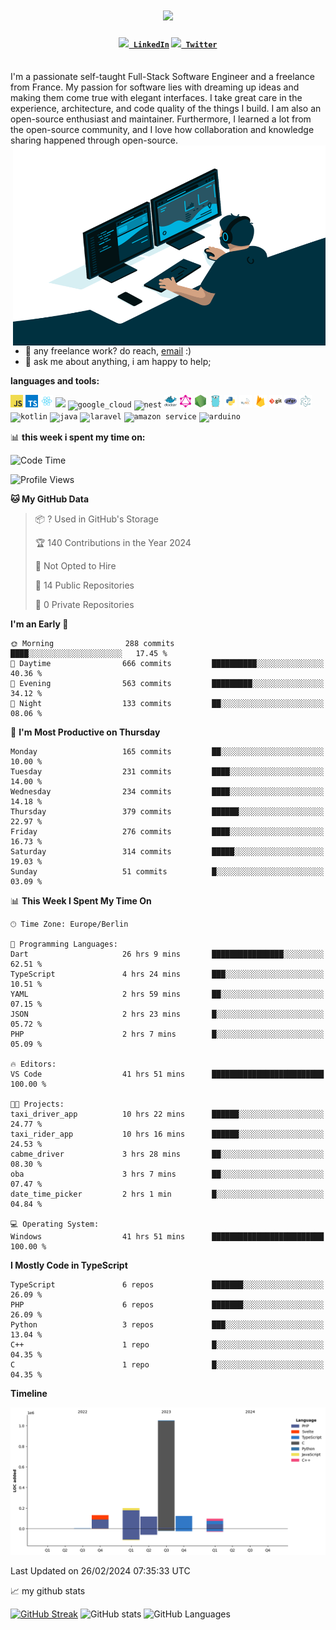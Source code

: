 <h1 align="center">
  <a href="https://git.io/typing-svg">
    <img src="https://readme-typing-svg.herokuapp.com/?lines=Hello,+There!+👋;This+is+Jason+Michel....;Nice+to+meet+you!&center=true&size=30">
  </a>
</h1>

<h4 align="center">
  <code><a href="https://www.linkedin.com/in/chatr/" title="LinkedIn Profile"><img width="22" src="https://raw.githubusercontent.com/hussainweb/hussainweb/main/icons/linkedin.png"> LinkedIn</a></code>
  <code><a href="https://twitter.com/chatrjason" title="twitter Profile"><img width="22" src="https://platform-cdn.sharethis.com/img/twitter.svg"> Twitter</a></code>
</h4>

<br />
<!-- [Jason Michel YT](https://chatr.fr/), -->
I'm a passionate self-taught Full-Stack Software Engineer and a freelance from France. My passion for software lies with dreaming up ideas and making them come true with elegant interfaces. 
I take great care in the experience, architecture, and code quality of the things I build.
I am also an open-source enthusiast and maintainer. Furthermore, I learned a lot from the open-source community, and I love how collaboration and knowledge sharing happened through open-source.


  <img align="right" alt="GIF" src="https://github.com/jasonviipers/jasonviipers/blob/main/code.gif?raw=true" width="500" height="320" />
  
- 💼 any freelance work? do reach, [email](mailto:jason@chatr.fr) :)
- 💬 ask me about anything, i am happy to help;

**languages and tools:**  

<code><img height="20" src="https://raw.githubusercontent.com/github/explore/80688e429a7d4ef2fca1e82350fe8e3517d3494d/topics/javascript/javascript.png"></code>
<code><img height="20" alt="typescript" src="https://raw.githubusercontent.com/github/explore/80688e429a7d4ef2fca1e82350fe8e3517d3494d/topics/typescript/typescript.png"></code>
<code><img height="20" src="https://raw.githubusercontent.com/github/explore/80688e429a7d4ef2fca1e82350fe8e3517d3494d/topics/react/react.png"></code>
<code><img height="20" src="https://upload.vectorlogo.zone/logos/nextjs/images/60eff509-53dd-4280-92e7-7318fa02e934.svg"></code>
<code><img height="20" src="https://www.vectorlogo.zone/logos/google_cloud/google_cloud-icon.svg" alt="google_cloud" ></code>
<code><img height="20" src="https://www.vectorlogo.zone/logos/nestjs/nestjs-icon.svg" alt="nest" ></code>
<code><img height="20" src="https://raw.githubusercontent.com/devicons/devicon/master/icons/docker/docker-original-wordmark.svg" alt="docker"></code>
<code><img height="20" src="https://raw.githubusercontent.com/github/explore/5c058a388828bb5fde0bcafd4bc867b5bb3f26f3/topics/graphql/graphql.png"></code>
<code><img height="20" src="https://raw.githubusercontent.com/github/explore/80688e429a7d4ef2fca1e82350fe8e3517d3494d/topics/nodejs/nodejs.png"></code>
<code><img height="20" src="https://raw.githubusercontent.com/devicons/devicon/master/icons/go/go-original.svg"></code>
<code><img height="20" src="https://raw.githubusercontent.com/github/explore/80688e429a7d4ef2fca1e82350fe8e3517d3494d/topics/python/python.png"></code>
<code><img height="20" src="https://raw.githubusercontent.com/github/explore/80688e429a7d4ef2fca1e82350fe8e3517d3494d/topics/mysql/mysql.png"></code>
<code><img height="20" src="https://raw.githubusercontent.com/github/explore/80688e429a7d4ef2fca1e82350fe8e3517d3494d/topics/firebase/firebase.png"></code>
<code><img height="20" src="https://raw.githubusercontent.com/github/explore/80688e429a7d4ef2fca1e82350fe8e3517d3494d/topics/git/git.png"></code>
<code><img height="20" src="https://raw.githubusercontent.com/github/explore/80688e429a7d4ef2fca1e82350fe8e3517d3494d/topics/php/php.png"></code>
<code><img height="20" src="https://raw.githubusercontent.com/devicons/devicon/master/icons/electron/electron-original.svg"></code>
<code><img height="20" src="https://www.vectorlogo.zone/logos/kotlinlang/kotlinlang-icon.svg" alt="kotlin" ></code>
<code><img height="20" src="https://www.vectorlogo.zone/logos/java/java-ar21.svg" alt="java" ></code>
<code><img height="20" src="https://www.vectorlogo.zone/logos/laravel/laravel-icon.svg" alt="laravel" ></code>
<code><img height="20" src="https://www.vectorlogo.zone/logos/amazon_aws/amazon_aws-ar21.svg" alt="amazon service"></code>
<code><img height="20" src="https://www.vectorlogo.zone/logos/arduino/arduino-icon.svg" alt="arduino"></code>

📊 **this week i spent my time on:**
<!--START_SECTION:waka-->
![Code Time](http://img.shields.io/badge/Code%20Time-796%20hrs%2023%20mins-blue)

![Profile Views](http://img.shields.io/badge/Profile%20Views-212-blue)

**🐱 My GitHub Data** 

> 📦 ? Used in GitHub's Storage 
 > 
> 🏆 140 Contributions in the Year 2024
 > 
> 🚫 Not Opted to Hire
 > 
> 📜 14 Public Repositories 
 > 
> 🔑 0 Private Repositories 
 > 
**I'm an Early 🐤** 

```text
🌞 Morning                288 commits         ████░░░░░░░░░░░░░░░░░░░░░   17.45 % 
🌆 Daytime                666 commits         ██████████░░░░░░░░░░░░░░░   40.36 % 
🌃 Evening                563 commits         █████████░░░░░░░░░░░░░░░░   34.12 % 
🌙 Night                  133 commits         ██░░░░░░░░░░░░░░░░░░░░░░░   08.06 % 
```
📅 **I'm Most Productive on Thursday** 

```text
Monday                   165 commits         ██░░░░░░░░░░░░░░░░░░░░░░░   10.00 % 
Tuesday                  231 commits         ████░░░░░░░░░░░░░░░░░░░░░   14.00 % 
Wednesday                234 commits         ████░░░░░░░░░░░░░░░░░░░░░   14.18 % 
Thursday                 379 commits         ██████░░░░░░░░░░░░░░░░░░░   22.97 % 
Friday                   276 commits         ████░░░░░░░░░░░░░░░░░░░░░   16.73 % 
Saturday                 314 commits         █████░░░░░░░░░░░░░░░░░░░░   19.03 % 
Sunday                   51 commits          █░░░░░░░░░░░░░░░░░░░░░░░░   03.09 % 
```


📊 **This Week I Spent My Time On** 

```text
🕑︎ Time Zone: Europe/Berlin

💬 Programming Languages: 
Dart                     26 hrs 9 mins       ████████████████░░░░░░░░░   62.51 % 
TypeScript               4 hrs 24 mins       ███░░░░░░░░░░░░░░░░░░░░░░   10.51 % 
YAML                     2 hrs 59 mins       ██░░░░░░░░░░░░░░░░░░░░░░░   07.15 % 
JSON                     2 hrs 23 mins       █░░░░░░░░░░░░░░░░░░░░░░░░   05.72 % 
PHP                      2 hrs 7 mins        █░░░░░░░░░░░░░░░░░░░░░░░░   05.09 % 

🔥 Editors: 
VS Code                  41 hrs 51 mins      █████████████████████████   100.00 % 

🐱‍💻 Projects: 
taxi_driver_app          10 hrs 22 mins      ██████░░░░░░░░░░░░░░░░░░░   24.77 % 
taxi_rider_app           10 hrs 16 mins      ██████░░░░░░░░░░░░░░░░░░░   24.53 % 
cabme_driver             3 hrs 28 mins       ██░░░░░░░░░░░░░░░░░░░░░░░   08.30 % 
oba                      3 hrs 7 mins        ██░░░░░░░░░░░░░░░░░░░░░░░   07.47 % 
date_time_picker         2 hrs 1 min         █░░░░░░░░░░░░░░░░░░░░░░░░   04.84 % 

💻 Operating System: 
Windows                  41 hrs 51 mins      █████████████████████████   100.00 % 
```

**I Mostly Code in TypeScript** 

```text
TypeScript               6 repos             ███████░░░░░░░░░░░░░░░░░░   26.09 % 
PHP                      6 repos             ███████░░░░░░░░░░░░░░░░░░   26.09 % 
Python                   3 repos             ███░░░░░░░░░░░░░░░░░░░░░░   13.04 % 
C++                      1 repo              █░░░░░░░░░░░░░░░░░░░░░░░░   04.35 % 
C                        1 repo              █░░░░░░░░░░░░░░░░░░░░░░░░   04.35 % 
```



**Timeline**

![Lines of Code chart](https://raw.githubusercontent.com/jasonviipers/jasonviipers/main/assets/bar_graph.png)


 Last Updated on 26/02/2024 07:35:33 UTC
<!--END_SECTION:waka-->
<!-- 🚧 **my todoist stats:** -->
<!-- TODO-IST:START -->

<!-- TODO-IST:END -->


📈 my github stats

[![GitHub Streak](https://github-readme-streak-stats.herokuapp.com?user=jasonviipers&theme=gotham)](https://git.io/streak-stats)
![GitHub stats](https://github-readme-stats.vercel.app/api?username=jasonviipers&show_icons=true&theme=gotham)
![GitHub Languages](https://github-readme-stats.vercel.app/api/top-langs/?username=jasonviipers&show_icons=true&theme=gotham)

